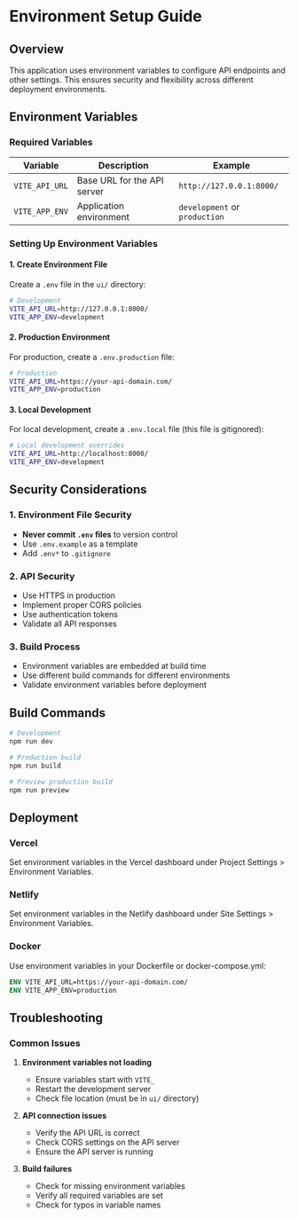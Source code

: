 # Environment Setup Guide

## Overview
This application uses environment variables to configure API endpoints and other settings. This ensures security and flexibility across different deployment environments.

## Environment Variables

### Required Variables

| Variable | Description | Example |
|----------|-------------|---------|
| `VITE_API_URL` | Base URL for the API server | `http://127.0.0.1:8000/` |
| `VITE_APP_ENV` | Application environment | `development` or `production` |

### Setting Up Environment Variables

#### 1. Create Environment File
Create a `.env` file in the `ui/` directory:

```bash
# Development
VITE_API_URL=http://127.0.0.1:8000/
VITE_APP_ENV=development
```

#### 2. Production Environment
For production, create a `.env.production` file:

```bash
# Production
VITE_API_URL=https://your-api-domain.com/
VITE_APP_ENV=production
```

#### 3. Local Development
For local development, create a `.env.local` file (this file is gitignored):

```bash
# Local development overrides
VITE_API_URL=http://localhost:8000/
VITE_APP_ENV=development
```

## Security Considerations

### 1. Environment File Security
- **Never commit `.env` files** to version control
- Use `.env.example` as a template
- Add `.env*` to `.gitignore`

### 2. API Security
- Use HTTPS in production
- Implement proper CORS policies
- Use authentication tokens
- Validate all API responses

### 3. Build Process
- Environment variables are embedded at build time
- Use different build commands for different environments
- Validate environment variables before deployment

## Build Commands

```bash
# Development
npm run dev

# Production build
npm run build

# Preview production build
npm run preview
```

## Deployment

### Vercel
Set environment variables in the Vercel dashboard under Project Settings > Environment Variables.

### Netlify
Set environment variables in the Netlify dashboard under Site Settings > Environment Variables.

### Docker
Use environment variables in your Dockerfile or docker-compose.yml:

```dockerfile
ENV VITE_API_URL=https://your-api-domain.com/
ENV VITE_APP_ENV=production
```

## Troubleshooting

### Common Issues

1. **Environment variables not loading**
   - Ensure variables start with `VITE_`
   - Restart the development server
   - Check file location (must be in `ui/` directory)

2. **API connection issues**
   - Verify the API URL is correct
   - Check CORS settings on the API server
   - Ensure the API server is running

3. **Build failures**
   - Check for missing environment variables
   - Verify all required variables are set
   - Check for typos in variable names
